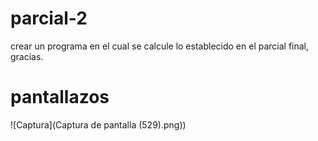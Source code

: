 # parcial-2

crear un programa en el cual se calcule lo establecido en el parcial final, gracias.

# pantallazos
![Captura](Captura de pantalla (529).png))
